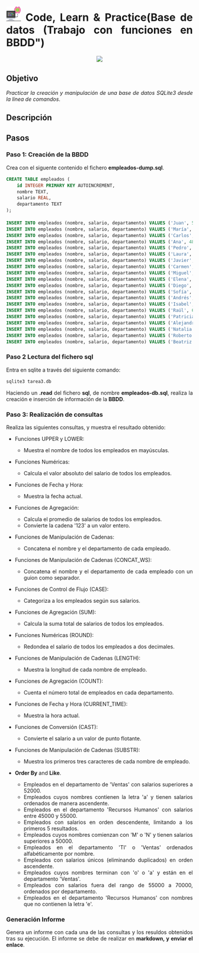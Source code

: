 <div align="justify">

# <img src=../../../../../images/computer.png width="40"> Code, Learn & Practice(Base de datos (Trabajo con funciones en BBDD")

<div align="center">
<img src="https://i0.wp.com/hunna.org/wp-content/uploads/2014/06/huellas.jpg?resize=324%2C215" width="500px"/>
</div>

## Objetivo

_Practicar la creación y manipulación de una base de datos SQLite3 desde la línea de comandos_.

## Descripción

## Pasos

### Paso 1: Creación de la BBDD

Crea con el siguente contenido el fichero __empleados-dump.sql__.

```sql
CREATE TABLE empleados (
    id INTEGER PRIMARY KEY AUTOINCREMENT,
    nombre TEXT,
    salario REAL,
    departamento TEXT
);

INSERT INTO empleados (nombre, salario, departamento) VALUES ('Juan', 50000, 'Ventas');
INSERT INTO empleados (nombre, salario, departamento) VALUES ('María', 60000, 'TI');
INSERT INTO empleados (nombre, salario, departamento) VALUES ('Carlos', 55000, 'Ventas');
INSERT INTO empleados (nombre, salario, departamento) VALUES ('Ana', 48000, 'Recursos Humanos');
INSERT INTO empleados (nombre, salario, departamento) VALUES ('Pedro', 70000, 'TI');
INSERT INTO empleados (nombre, salario, departamento) VALUES ('Laura', 52000, 'Ventas');
INSERT INTO empleados (nombre, salario, departamento) VALUES ('Javier', 48000, 'Recursos Humanos');
INSERT INTO empleados (nombre, salario, departamento) VALUES ('Carmen', 65000, 'TI');
INSERT INTO empleados (nombre, salario, departamento) VALUES ('Miguel', 51000, 'Ventas');
INSERT INTO empleados (nombre, salario, departamento) VALUES ('Elena', 55000, 'Recursos Humanos');
INSERT INTO empleados (nombre, salario, departamento) VALUES ('Diego', 72000, 'TI');
INSERT INTO empleados (nombre, salario, departamento) VALUES ('Sofía', 49000, 'Ventas');
INSERT INTO empleados (nombre, salario, departamento) VALUES ('Andrés', 60000, 'Recursos Humanos');
INSERT INTO empleados (nombre, salario, departamento) VALUES ('Isabel', 53000, 'TI');
INSERT INTO empleados (nombre, salario, departamento) VALUES ('Raúl', 68000, 'Ventas');
INSERT INTO empleados (nombre, salario, departamento) VALUES ('Patricia', 47000, 'Recursos Humanos');
INSERT INTO empleados (nombre, salario, departamento) VALUES ('Alejandro', 71000, 'TI');
INSERT INTO empleados (nombre, salario, departamento) VALUES ('Natalia', 54000, 'Ventas');
INSERT INTO empleados (nombre, salario, departamento) VALUES ('Roberto', 49000, 'Recursos Humanos');
INSERT INTO empleados (nombre, salario, departamento) VALUES ('Beatriz', 63000, 'TI');
```
  
### Paso 2 Lectura del fichero sql

Entra en sqlite a través del siguiente comando:

```sql
sqlite3 tarea3.db 
```

Haciendo un __.read__ del fichero __sql__, de nombre __empleados-db.sql__, realiza la creación e inserción de información de la __BBDD__.

### Paso 3: Realización de consultas

Realiza las siguientes consultas, y muestra el resultado obtenido:

- Funciones UPPER y LOWER:
  - Muestra el nombre de todos los empleados en mayúsculas.
- Funciones Numéricas:
  - Calcula el valor absoluto del salario de todos los empleados.
- Funciones de Fecha y Hora:
  - Muestra la fecha actual.
- Funciones de Agregación:
  - Calcula el promedio de salarios de todos los empleados.
  - Convierte la cadena '123' a un valor entero.
- Funciones de Manipulación de Cadenas:
  - Concatena el nombre y el departamento de cada empleado.
- Funciones de Manipulación de Cadenas (CONCAT_WS):
  - Concatena el nombre y el departamento de cada empleado con un guion como separador.
- Funciones de Control de Flujo (CASE):
  - Categoriza a los empleados según sus salarios.
- Funciones de Agregación (SUM):
  - Calcula la suma total de salarios de todos los empleados.
- Funciones Numéricas (ROUND):
  - Redondea el salario de todos los empleados a dos decimales.
- Funciones de Manipulación de Cadenas (LENGTH):
  - Muestra la longitud de cada nombre de empleado.
- Funciones de Agregación (COUNT):
  - Cuenta el número total de empleados en cada departamento.
- Funciones de Fecha y Hora (CURRENT_TIME):
  - Muestra la hora actual.
- Funciones de Conversión (CAST):
  - Convierte el salario a un valor de punto flotante.
- Funciones de Manipulación de Cadenas (SUBSTR):
  - Muestra los primeros tres caracteres de cada nombre de empleado.

- __Order By__ and __Like__.
  - Empleados en el departamento de 'Ventas' con salarios superiores a 52000.
  - Empleados cuyos nombres contienen la letra 'a' y tienen salarios ordenados de manera ascendente.
  - Empleados en el departamento 'Recursos Humanos' con salarios entre 45000 y 55000.
  - Empleados con salarios en orden descendente, limitando a los primeros 5 resultados.
  - Empleados cuyos nombres comienzan con 'M' o 'N' y tienen salarios superiores a 50000.
  - Empleados en el departamento 'TI' o 'Ventas' ordenados alfabéticamente por nombre.
  - Empleados con salarios únicos (eliminando duplicados) en orden ascendente.
  - Empleados cuyos nombres terminan con 'o' o 'a' y están en el departamento 'Ventas'.
  - Empleados con salarios fuera del rango de 55000 a 70000, ordenados por departamento.
  - Empleados en el departamento 'Recursos Humanos' con nombres que no contienen la letra 'e'.

### Generación Informe

Genera un informe con cada una de las consultas y los resuldos obtenidos tras su ejecución. El informe se debe de realizar en __markdown, y enviar el enlace__.

</div>